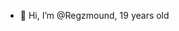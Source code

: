- 👋 Hi, I’m @Regzmound, 19 years old

<!---
Regzmound/Regzmound is a ✨ special ✨ repository because its `README.md` (this file) appears on your GitHub profile.
You can click the Preview link to take a look at your changes.
--->
